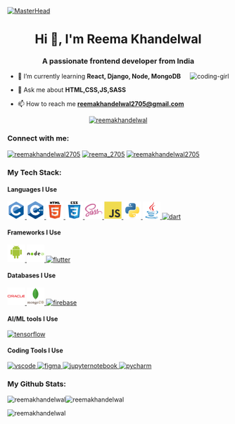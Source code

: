[![MasterHead](https://1.bp.blogspot.com/-7A4WynwLsMw/XbBpCXG8fHI/AAAAAAAAMt4/uOa1bpLskYgrwGbllhSu2SDj_Mig8SXJQCLcBGAsYHQ/s1600/2000_600px.gif)](https://1.bp.blogspot.com/-7A4WynwLsMw/XbBpCXG8fHI/AAAAAAAAMt4/uOa1bpLskYgrwGbllhSu2SDj_Mig8SXJQCLcBGAsYHQ/s1600/2000_600px.gif)
<h1 align="center">Hi 👋, I'm Reema Khandelwal</h1>
<h3 align="center">A passionate frontend developer from India</h3>
<img src="https://media.tenor.com/AlUkiGkR2j8AAAAM/new-game-ahagon-umiko-programming.gif" alt="coding-girl"
    align="right">

- 🌱 I’m currently learning **React, Django, Node, MongoDB**

- 💬 Ask me about **HTML,CSS,JS,SASS**

- 📫 How to reach me **reemakhandelwal2705@gmail.com**

<p align="center"> <a href="https://github.com/ryo-ma/github-profile-trophy"><img
    src="https://github-profile-trophy.vercel.app/?username=reemakhandelwal" alt="reemakhandelwal" /></a> </p>

<h3 align="left">Connect with me:</h3>
<p align="left">
    <a href="https://instagram.com/reemakhandelwal2705" target="blank"><img align="center"
            src="https://raw.githubusercontent.com/rahuldkjain/github-profile-readme-generator/master/src/images/icons/Social/instagram.svg"
            alt="reemakhandelwal2705" height="30" width="40" /></a>
    <a href="https://www.codechef.com/users/reema_2705" target="blank"><img align="center"
            src="https://cdn.jsdelivr.net/npm/simple-icons@3.1.0/icons/codechef.svg" alt="reema_2705" height="30"
            width="40" /></a>
    <a href="https://codeforces.com/profile/reemakhandelwal2705" target="blank"><img align="center"
            src="https://raw.githubusercontent.com/rahuldkjain/github-profile-readme-generator/master/src/images/icons/Social/codeforces.svg"
            alt="reemakhandelwal2705" height="30" width="40" /></a>
</p>

<h3 align="left">My Tech Stack:</h3>
<h4 align="left">Languages I Use</h4>
<p align="left">
    <a href="https://www.cprogramming.com/" target="_blank" rel="noreferrer"> <img
            src="https://raw.githubusercontent.com/devicons/devicon/master/icons/c/c-original.svg" alt="c" width="40"
            height="40" /> </a>
    <a href="https://www.w3schools.com/cpp/" target="_blank" rel="noreferrer"> <img
            src="https://raw.githubusercontent.com/devicons/devicon/master/icons/cplusplus/cplusplus-original.svg"
            alt="cplusplus" width="40" height="40" /> </a>
    <a href="https://www.w3.org/html/" target="_blank" rel="noreferrer"> <img
            src="https://raw.githubusercontent.com/devicons/devicon/master/icons/html5/html5-original-wordmark.svg"
            alt="html5" width="40" height="40" /> </a>
    <a href="https://www.w3schools.com/css/" target="_blank" rel="noreferrer"> <img
            src="https://raw.githubusercontent.com/devicons/devicon/master/icons/css3/css3-original-wordmark.svg"
            alt="css3" width="40" height="40" /> </a>
    <a href="https://sass-lang.com" target="_blank" rel="noreferrer"> <img
            src="https://raw.githubusercontent.com/devicons/devicon/master/icons/sass/sass-original.svg" alt="sass"
            width="40" height="40" /> </a>
    <a href="https://developer.mozilla.org/en-US/docs/Web/JavaScript" target="_blank" rel="noreferrer"> <img
            src="https://raw.githubusercontent.com/devicons/devicon/master/icons/javascript/javascript-original.svg"
            alt="javascript" width="40" height="40" /> </a>
    <a href="https://www.python.org" target="_blank" rel="noreferrer"> <img
            src="https://raw.githubusercontent.com/devicons/devicon/master/icons/python/python-original.svg"
            alt="python" width="40" height="40" /> </a>
    <a href="https://www.java.com" target="_blank" rel="noreferrer">
        <img src="https://raw.githubusercontent.com/devicons/devicon/master/icons/java/java-original.svg" alt="java"
            width="40" height="40" /> </a>
    <a href="https://dart.dev" target="_blank" rel="noreferrer"> <img
            src="https://www.vectorlogo.zone/logos/dartlang/dartlang-icon.svg" alt="dart" width="40" height="40" /> </a>
</p>
<h4 align="left">Frameworks I Use</h4>
<p align="left">
    <a href="https://developer.android.com" target="_blank" rel="noreferrer"> <img
            src="https://raw.githubusercontent.com/devicons/devicon/master/icons/android/android-original-wordmark.svg"
            alt="android" width="40" height="40" /> </a>
    <a href="https://nodejs.org" target="_blank" rel="noreferrer">
        <img src="https://raw.githubusercontent.com/devicons/devicon/master/icons/nodejs/nodejs-original-wordmark.svg"
            alt="nodejs" width="40" height="40" /> </a>
    <a href="https://flutter.dev" target="_blank" rel="noreferrer"> <img
            src="https://www.vectorlogo.zone/logos/flutterio/flutterio-icon.svg" alt="flutter" width="40" height="40" />
    </a>
</p>
<h4 align="left">Databases I Use</h4>
<p align="left">
    <a href="https://www.oracle.com/" target="_blank" rel="noreferrer"> <img
            src="https://raw.githubusercontent.com/devicons/devicon/master/icons/oracle/oracle-original.svg"
            alt="oracle" width="40" height="40" /> </a>
    <a href="https://www.mongodb.com/" target="_blank" rel="noreferrer"> <img
            src="https://raw.githubusercontent.com/devicons/devicon/master/icons/mongodb/mongodb-original-wordmark.svg"
            alt="mongodb" width="40" height="40" /> </a>
    <a href="https://firebase.google.com/" target="_blank" rel="noreferrer"> <img
            src="https://www.vectorlogo.zone/logos/firebase/firebase-icon.svg" alt="firebase" width="40"
            height="40" /></a>
</p>
<h4 align="left">AI/ML tools I Use</h4>
<p align="left">
    <a href="https://www.tensorflow.org" target="_blank" rel="noreferrer"> <img
            src="https://www.vectorlogo.zone/logos/tensorflow/tensorflow-icon.svg" alt="tensorflow" width="40"
            height="40" /> </a>
</p>
<h4 align="left">Coding Tools I Use</h4>
<p align="left">
    <a href="https://code.visualstudio.com/" target="_blank" rel="noreferrer"> <img
            src="https://www.vectorlogo.zone/logos/visualstudio_code/visualstudio_code-icon.svg" alt="vscode" width="40"
            height="40" /> </a>
    <a href="https://www.figma.com/" target="_blank" rel="noreferrer"> <img
            src="https://www.vectorlogo.zone/logos/figma/figma-icon.svg" alt="figma" width="40" height="40" /> </a>
    <a href="https://jupyter.org/" target="_blank" rel="noreferrer"> <img
            src="https://www.vectorlogo.zone/logos/jupyter/jupyter-icon.svg" alt="jupyternotebook" width="40" height="40" /> </a>
            <a href="https://www.jetbrains.com/pycharm/" target="_blank" rel="noreferrer"> <img
                src="https://brandeps.com/logo-download/P/Pycharm-logo-vector-01.svg" alt="pycharm" width="40" height="40" /> </a>
</p>

<h3 align="left">My Github Stats:</h3>
<p><img align="left"
        src="https://github-readme-stats.vercel.app/api/top-langs?username=reemakhandelwal&show_icons=true&locale=en&layout=compact"
        alt="reemakhandelwal" /></p>

<p>&nbsp;<img align="left"
        src="https://github-readme-stats.vercel.app/api?username=reemakhandelwal&show_icons=true&locale=en"
        alt="reemakhandelwal" /></p>

<p><img align="left" src="https://github-readme-streak-stats.herokuapp.com/?user=reemakhandelwal&"
        alt="reemakhandelwal" /></p>
